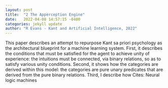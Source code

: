 ```yaml
---
layout: post
title:  "2 The Apperception Engine"
date:   2022-04-08 14:57:15 -0400
categories: jekyll update
author: "R Evans - Kant and Artificial Intelligence, 2022"
---
```

This paper describes an attempt to repurpose Kant sa priori psychology as the architectural blueprint for a machine learning system. First, it describes the conditions that must be satisfied for the agent to achieve unity of experience: the intuitions must be connected, via binary relations, so as to satisfy various unity conditions. Second, it shows how the categories are derived within this model: the categories are pure unary predicates that are derived from the pure binary relations. Third, I describe how Cites: Neural logic machines